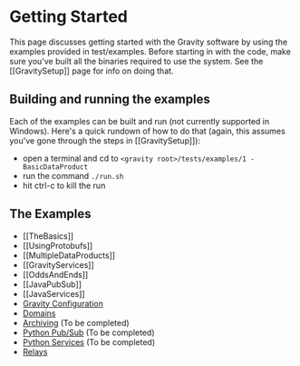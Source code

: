
# Getting Started

This page discusses getting started with the Gravity software by using the
examples provided in test/examples.  Before starting in with the code, make
sure you've built all the binaries required to use the system.  See the
[[GravitySetup]] page for info on doing that.

## Building and running the examples

Each of the examples can be built and run (not currently supported in Windows).
Here's a quick rundown of how to do that (again, this assumes you've gone
through the steps in [[GravitySetup]]):
* open a terminal and cd to `<gravity root>/tests/examples/1 - BasicDataProduct`
* run the command `./run.sh`
* hit ctrl-c to kill the run

## The Examples
* [[TheBasics]]
* [[UsingProtobufs]]
* [[MultipleDataProducts]]
* [[GravityServices]]
* [[OddsAndEnds]]
* [[JavaPubSub]]
* [[JavaServices]]
* [Gravity Configuration](GravityConfigFile)
* [Domains](GravityDomains)
* [Archiving](GravityArchiving) (To be completed)
* [Python Pub/Sub](PythonPubSub) (To be completed)
* [Python Services](PythonServices) (To be completed)
* [Relays](GravityRelays)

